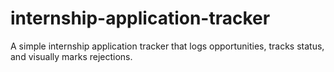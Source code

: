 # internship-application-tracker
A simple internship application tracker that logs opportunities, tracks status, and visually marks rejections.
